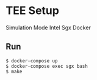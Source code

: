 # TEE Setup
Simulation Mode Intel Sgx Docker

## Run

```
$ docker-compose up
$ docker-compose exec sgx bash
$ make
```
